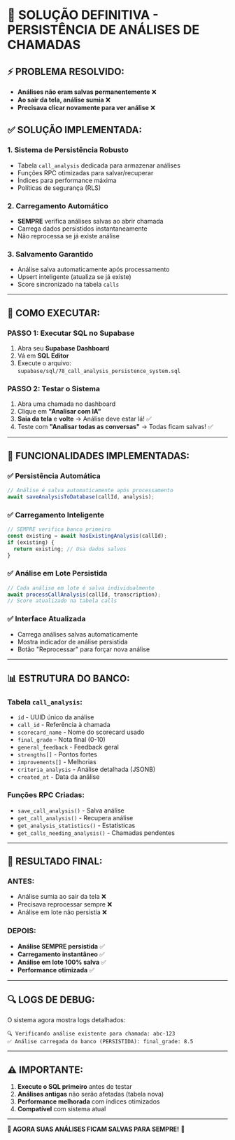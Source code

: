# 🎯 SOLUÇÃO DEFINITIVA - PERSISTÊNCIA DE ANÁLISES DE CHAMADAS

## ⚡ PROBLEMA RESOLVIDO:
- **Análises não eram salvas permanentemente** ❌
- **Ao sair da tela, análise sumia** ❌  
- **Precisava clicar novamente para ver análise** ❌

## ✅ SOLUÇÃO IMPLEMENTADA:

### 1. **Sistema de Persistência Robusto**
- Tabela `call_analysis` dedicada para armazenar análises
- Funções RPC otimizadas para salvar/recuperar
- Índices para performance máxima
- Políticas de segurança (RLS)

### 2. **Carregamento Automático**
- **SEMPRE** verifica análises salvas ao abrir chamada
- Carrega dados persistidos instantaneamente
- Não reprocessa se já existe análise

### 3. **Salvamento Garantido**
- Análise salva automaticamente após processamento
- Upsert inteligente (atualiza se já existe)
- Score sincronizado na tabela `calls`

---

## 🚀 COMO EXECUTAR:

### **PASSO 1: Executar SQL no Supabase**
1. Abra seu **Supabase Dashboard**
2. Vá em **SQL Editor**
3. Execute o arquivo: `supabase/sql/78_call_analysis_persistence_system.sql`

### **PASSO 2: Testar o Sistema**
1. Abra uma chamada no dashboard
2. Clique em **"Analisar com IA"**
3. **Saia da tela** e **volte** → Análise deve estar lá! ✅
4. Teste com **"Analisar todas as conversas"** → Todas ficam salvas! ✅

---

## 🔧 FUNCIONALIDADES IMPLEMENTADAS:

### **✅ Persistência Automática**
```typescript
// Análise é salva automaticamente após processamento
await saveAnalysisToDatabase(callId, analysis);
```

### **✅ Carregamento Inteligente**  
```typescript
// SEMPRE verifica banco primeiro
const existing = await hasExistingAnalysis(callId);
if (existing) {
  return existing; // Usa dados salvos
}
```

### **✅ Análise em Lote Persistida**
```typescript
// Cada análise em lote é salva individualmente
await processCallAnalysis(callId, transcription);
// Score atualizado na tabela calls
```

### **✅ Interface Atualizada**
- Carrega análises salvas automaticamente
- Mostra indicador de análise persistida
- Botão "Reprocessar" para forçar nova análise

---

## 📊 ESTRUTURA DO BANCO:

### **Tabela `call_analysis`:**
- `id` - UUID único da análise
- `call_id` - Referência à chamada
- `scorecard_name` - Nome do scorecard usado
- `final_grade` - Nota final (0-10)
- `general_feedback` - Feedback geral
- `strengths[]` - Pontos fortes
- `improvements[]` - Melhorias
- `criteria_analysis` - Análise detalhada (JSONB)
- `created_at` - Data da análise

### **Funções RPC Criadas:**
- `save_call_analysis()` - Salva análise
- `get_call_analysis()` - Recupera análise  
- `get_analysis_statistics()` - Estatísticas
- `get_calls_needing_analysis()` - Chamadas pendentes

---

## 🎉 RESULTADO FINAL:

### **ANTES:**
- Análise sumia ao sair da tela ❌
- Precisava reprocessar sempre ❌
- Análise em lote não persistia ❌

### **DEPOIS:**
- **Análise SEMPRE persistida** ✅
- **Carregamento instantâneo** ✅  
- **Análise em lote 100% salva** ✅
- **Performance otimizada** ✅

---

## 🔍 LOGS DE DEBUG:

O sistema agora mostra logs detalhados:
```
🔍 Verificando análise existente para chamada: abc-123
✅ Análise carregada do banco (PERSISTIDA): final_grade: 8.5
```

---

## ⚠️ IMPORTANTE:

1. **Execute o SQL primeiro** antes de testar
2. **Análises antigas** não serão afetadas (tabela nova)
3. **Performance melhorada** com índices otimizados
4. **Compatível** com sistema atual

---

**🎯 AGORA SUAS ANÁLISES FICAM SALVAS PARA SEMPRE!** 🎯


